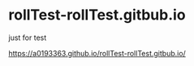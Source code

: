 # rollTest-rollTest.gitbub.io
just for test

https://a0193363.github.io/rollTest-rollTest.gitbub.io/
